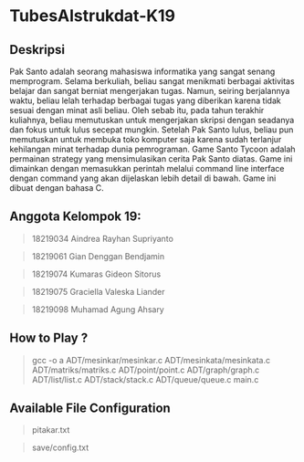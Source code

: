 # TubesAlstrukdat-K19

## Deskripsi
Pak Santo adalah seorang mahasiswa informatika yang sangat senang memprogram. Selama
berkuliah, beliau sangat menikmati berbagai aktivitas belajar dan sangat berniat mengerjakan
tugas. Namun, seiring berjalannya waktu, beliau lelah terhadap berbagai tugas yang diberikan
karena tidak sesuai dengan minat asli beliau. Oleh sebab itu, pada tahun terakhir kuliahnya, beliau
memutuskan untuk mengerjakan skripsi dengan seadanya dan fokus untuk lulus secepat mungkin.
Setelah Pak Santo lulus, beliau pun memutuskan untuk membuka toko komputer saja karena
sudah terlanjur kehilangan minat terhadap dunia pemrograman.
Game Santo Tycoon adalah permainan strategy yang mensimulasikan cerita Pak Santo diatas.
Game ini dimainkan dengan memasukkan perintah melalui command line interface dengan
command yang akan dijelaskan lebih detail di bawah. Game ini dibuat dengan bahasa C.

## Anggota Kelompok 19:

> 18219034 Aindrea Rayhan Supriyanto

> 18219061 Gian Denggan Bendjamin

> 18219074 Kumaras Gideon Sitorus

> 18219075	Graciella Valeska Liander

> 18219098	Muhamad Agung Ahsary

## How to Play ?
> gcc -o a ADT/mesinkar/mesinkar.c ADT/mesinkata/mesinkata.c ADT/matriks/matriks.c ADT/point/point.c ADT/graph/graph.c ADT/list/list.c ADT/stack/stack.c ADT/queue/queue.c main.c

## Available File Configuration
> pitakar.txt

> save/config.txt
